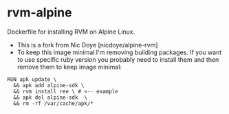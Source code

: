 # rvm-alpine

Dockerfile for installing RVM on Alpine Linux.

* This is a fork from Nic Doye [nicdoye/alpine-rvm]
* To keep this image minimal I'm removing building packages. If you want to use specific ruby version you probably need to install them and then remove them to keep image minimal:
```
RUN apk update \
  && apk add alpine-sdk \
  && rvm install ree \ # <-- example
  && apk del alpine-sdk  \
  && rm -rf /var/cache/apk/*

```


